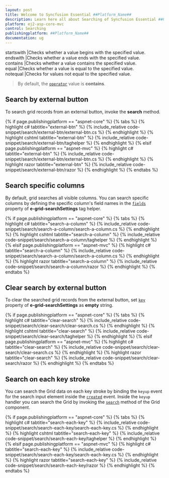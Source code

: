 ```yaml
---
layout: post
title: Welcome to Syncfusion Essential ##Platform_Name##
description: Learn here all about Searching of Syncfusion Essential ##Platform_Name## widgets based on HTML5 and jQuery.
platform: ej2-asp-core-mvc
control: Searching
publishingplatform: ##Platform_Name##
documentation: ug
---
```


startswith |Checks whether a value begins with the specified value.
endswith |Checks whether a value ends with the specified value.
contains |Checks whether a value contains the specified value.
equal |Checks whether a value is equal to the specified value.
notequal |Checks for values not equal to the specified value.

> By default, the [`operator`](https://help.syncfusion.com/cr/aspnetcore-js2/Syncfusion.EJ2.Grids.GridSearchSettings.html#Syncfusion_EJ2_Grids_GridSearchSettings_Operator) value is **contains**.

## Search by external button

To search grid records from an external button, invoke the **search** method.

{% if page.publishingplatform == "aspnet-core" %}
{% tabs %}
{% highlight c# tabtitle="external-btn" %}
{% include_relative code-snippet/search/external-btn/external-btn.cs %}
{% endhighlight %}
{% highlight cshtml tabtitle="external-btn" %}
{% include_relative code-snippet/search/external-btn/taghelper %}
{% endhighlight %}
{% elsif page.publishingplatform == "aspnet-mvc" %}
{% highlight c# tabtitle="external-btn" %}
{% include_relative code-snippet/search/external-btn/external-btn.cs %}
{% endhighlight %}
{% highlight razor tabtitle="external-btn" %}
{% include_relative code-snippet/search/external-btn/razor %}
{% endhighlight %}
{% endtabs %}



## Search specific columns

By default, grid searches all visible columns. You can search specific columns by defining the specific column's field names in the [`fields`](https://help.syncfusion.com/cr/aspnetcore-js2/Syncfusion.EJ2.Grids.GridSearchSettings.html#Syncfusion_EJ2_Grids_GridSearchSettings_Fields) property of **e-grid-searchSettings** tag helper.

{% if page.publishingplatform == "aspnet-core" %}
{% tabs %}
{% highlight c# tabtitle="search-a-column" %}
{% include_relative code-snippet/search/search-a-column/search-a-column.cs %}
{% endhighlight %}
{% highlight cshtml tabtitle="search-a-column" %}
{% include_relative code-snippet/search/search-a-column/taghelper %}
{% endhighlight %}
{% elsif page.publishingplatform == "aspnet-mvc" %}
{% highlight c# tabtitle="search-a-column" %}
{% include_relative code-snippet/search/search-a-column/search-a-column.cs %}
{% endhighlight %}
{% highlight razor tabtitle="search-a-column" %}
{% include_relative code-snippet/search/search-a-column/razor %}
{% endhighlight %}
{% endtabs %}



## Clear search by external button

To clear the searched grid records from the external button, set [`key`](https://help.syncfusion.com/cr/aspnetcore-js2/Syncfusion.EJ2.Grids.GridSearchSettings.html#Syncfusion_EJ2_Grids_GridSearchSettings_Key) property of **e-grid-searchSettings** as **empty** string.

{% if page.publishingplatform == "aspnet-core" %}
{% tabs %}
{% highlight c# tabtitle="clear-search" %}
{% include_relative code-snippet/search/clear-search/clear-search.cs %}
{% endhighlight %}
{% highlight cshtml tabtitle="clear-search" %}
{% include_relative code-snippet/search/clear-search/taghelper %}
{% endhighlight %}
{% elsif page.publishingplatform == "aspnet-mvc" %}
{% highlight c# tabtitle="clear-search" %}
{% include_relative code-snippet/search/clear-search/clear-search.cs %}
{% endhighlight %}
{% highlight razor tabtitle="clear-search" %}
{% include_relative code-snippet/search/clear-search/razor %}
{% endhighlight %}
{% endtabs %}



## Search on each key stroke

You can search the Grid data on each key stroke by binding the `keyup` event for the search input element inside the [`created`](https://help.syncfusion.com/cr/aspnetcore-js2/Syncfusion.EJ2.Grids.Grid.html#Syncfusion_EJ2_Grids_Grid_Created) event. Inside the `keyup` handler you can search the Grid by invoking the [`search`](https://ej2.syncfusion.com/javascript/documentation/api/grid/#search) method of the Grid component.

{% if page.publishingplatform == "aspnet-core" %}
{% tabs %}
{% highlight c# tabtitle="search-each-key" %}
{% include_relative code-snippet/search/search-each-key/search-each-key.cs %}
{% endhighlight %}
{% highlight cshtml tabtitle="search-each-key" %}
{% include_relative code-snippet/search/search-each-key/taghelper %}
{% endhighlight %}
{% elsif page.publishingplatform == "aspnet-mvc" %}
{% highlight c# tabtitle="search-each-key" %}
{% include_relative code-snippet/search/search-each-key/search-each-key.cs %}
{% endhighlight %}
{% highlight razor tabtitle="search-each-key" %}
{% include_relative code-snippet/search/search-each-key/razor %}
{% endhighlight %}
{% endtabs %}

